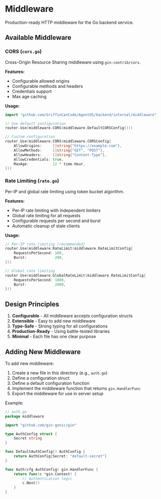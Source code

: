 # Middleware

Production-ready HTTP middleware for the Go backend service.

## Available Middleware

### CORS (`cors.go`)

Cross-Origin Resource Sharing middleware using `gin-contrib/cors`.

**Features:**
- Configurable allowed origins
- Configurable methods and headers
- Credentials support
- Max age caching

**Usage:**
```go
import "github.com/GriffinCanCode/AgentOS/backend/internal/middleware"

// Use default configuration
router.Use(middleware.CORS(middleware.DefaultCORSConfig()))

// Custom configuration
router.Use(middleware.CORS(middleware.CORSConfig{
    AllowOrigins:     []string{"https://example.com"},
    AllowMethods:     []string{"GET", "POST"},
    AllowHeaders:     []string{"Content-Type"},
    AllowCredentials: true,
    MaxAge:           12 * time.Hour,
}))
```

### Rate Limiting (`rate.go`)

Per-IP and global rate limiting using token bucket algorithm.

**Features:**
- Per-IP rate limiting with independent limiters
- Global rate limiting for all requests
- Configurable requests per second and burst
- Automatic cleanup of stale clients

**Usage:**
```go
// Per-IP rate limiting (recommended)
router.Use(middleware.RateLimit(middleware.RateLimitConfig{
    RequestsPerSecond: 100,
    Burst:             200,
}))

// Global rate limiting
router.Use(middleware.GlobalRateLimit(middleware.RateLimitConfig{
    RequestsPerSecond: 1000,
    Burst:             2000,
}))
```

## Design Principles

1. **Configurable** - All middleware accepts configuration structs
2. **Extensible** - Easy to add new middleware
3. **Type-Safe** - Strong typing for all configurations
4. **Production-Ready** - Using battle-tested libraries
5. **Minimal** - Each file has one clear purpose

## Adding New Middleware

To add new middleware:

1. Create a new file in this directory (e.g., `auth.go`)
2. Define a configuration struct
3. Define a default configuration function
4. Implement the middleware function that returns `gin.HandlerFunc`
5. Export the middleware for use in server setup

Example:
```go
// auth.go
package middleware

import "github.com/gin-gonic/gin"

type AuthConfig struct {
    Secret string
}

func DefaultAuthConfig() AuthConfig {
    return AuthConfig{Secret: "default-secret"}
}

func Auth(cfg AuthConfig) gin.HandlerFunc {
    return func(c *gin.Context) {
        // Authentication logic
        c.Next()
    }
}
```

